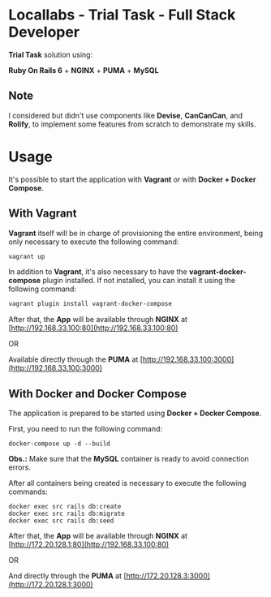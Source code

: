 # Locallabs - Trial Task - Full Stack Developer

**Trial Task** solution using:

**Ruby On Rails 6** + **NGINX** + **PUMA** + **MySQL**


## Note
I considered but didn't use components like **Devise**, **CanCanCan**, and **Rolify**, to implement some features from scratch to demonstrate my skills.

# Usage

It's possible to start the application with **Vagrant** or with **Docker + Docker Compose**.


## With Vagrant

**Vagrant** itself will be in charge of provisioning the entire environment, being only necessary to execute the following command:

```bash
vagrant up
```

In addition to **Vagrant**, it's also necessary to have the **vagrant-docker-compose** plugin installed.
If not installed, you can install it using the following command:

```bash
vagrant plugin install vagrant-docker-compose
```

After that, the **App** will be available through **NGINX** at [http://192.168.33.100:80](http://192.168.33.100:80)

OR

Available directly through the **PUMA** at [http://192.168.33.100:3000](http://192.168.33.100:3000)


## With Docker and Docker Compose


The application is prepared to be started using **Docker + Docker Compose**. 

First, you need to run the following command:

```
docker-compose up -d --build
```

**Obs.:** Make sure that the **MySQL** container is ready to avoid connection errors.

After all containers being created is necessary to execute the following commands:

```
docker exec src rails db:create
docker exec src rails db:migrate
docker exec src rails db:seed
```

After that, the **App** will be available through **NGINX** at [http://172.20.128.1:80](http://192.168.33.100:80)

OR

And directly through the **PUMA** at [http://172.20.128.3:3000](http://172.20.128.1:3000)
